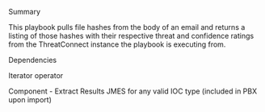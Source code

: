 Summary

This playbook pulls file hashes from the body of an email and returns a listing of those hashes with their respective threat and confidence ratings from the ThreatConnect instance the playbook is executing from. 

Dependencies

Iterator operator

Component - Extract Results JMES for any valid IOC type (included in PBX upon import)